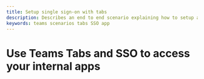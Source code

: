 ```yaml
---
title: Setup single sign-on with tabs
description: Describes an end to end scenario explaining how to setup a SSO to your app using Teams Tabs
keywords: teams scenarios tabs SSO app
---
```

# Use Teams Tabs and SSO to access your internal apps
